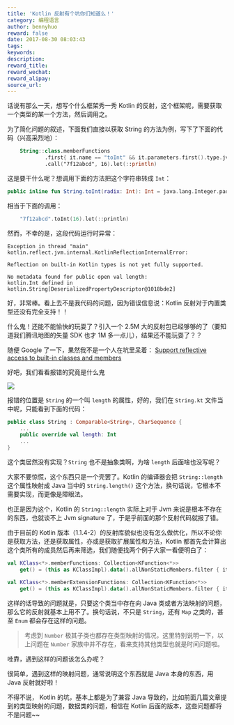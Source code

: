 ```yaml
---
title: 'Kotlin 反射有个坑你们知道么！'
category: 编程语言
author: bennyhuo
reward: false
date: 2017-08-30 08:03:43
tags:
keywords:
description:
reward_title:
reward_wechat:
reward_alipay:
source_url:
---
```


话说有那么一天，想写个什么框架秀一秀 Kotlin 的反射，这个框架呢，需要获取一个类型的某一个方法，然后调用之。

为了简化问题的叙述，下面我们直接以获取 String 的方法为例，写下了下面的代码（兴高采烈地）：

```kotlin
    String::class.memberFunctions
            .first{ it.name == "toInt" && it.parameters.first().type.jvmErasure == Int::class}
            .call("7f12abcd", 16).let(::println)
```
这是要干什么呢？想调用下面的方法把这个字符串转成 `Int`：

```kotlin
public inline fun String.toInt(radix: Int): Int = java.lang.Integer.parseInt(this, checkRadix(radix))
```

相当于下面的调用：

```kotlin
    "7f12abcd".toInt(16).let(::println)
```

然而，不幸的是，这段代码运行时异常：

```
Exception in thread "main" kotlin.reflect.jvm.internal.KotlinReflectionInternalError: 

Reflection on built-in Kotlin types is not yet fully supported. 

No metadata found for public open val length: 
kotlin.Int defined in kotlin.String[DeserializedPropertyDescriptor@1018bde2]
```

好，非常棒。看上去不是我代码的问题，因为错误信息说：Kotlin 反射对于内置类型还没有完全支持！！

什么鬼！还能不能愉快的玩耍了？引入一个 2.5M 大的反射包已经够够的了（要知道我们腾讯地图的矢量 SDK 也才 1M 多一点儿），结果还不能玩耍了？？

随便 Google 了一下，果然我不是一个人在坑里呆着： [Support reflective access to built-in classes and members](https://youtrack.jetbrains.com/issue/KT-13077)

好吧，我们看看报错的究竟是什么鬼

![](/assets/15048617397170.jpg)

报错的位置是 `String` 的一个叫 `length` 的属性，好的，我们在 `String.kt` 文件当中呢，只能看到下面的代码：

```kotlin
public class String : Comparable<String>, CharSequence {
    ...
    public override val length: Int
    ...
}
```

这个类居然没有实现？`String` 也不是抽象类啊，为啥 `length` 后面啥也没写呢？

大家不要惊慌，这个东西只是一个壳罢了。Kotlin 的编译器会把 `String::length` 这个属性映射成 Java 当中的 `String.length()` 这个方法，换句话说，它根本不需要实现，而更像是障眼法。

也正是因为这个，Kotlin 的 `String::length` 实际上对于 Jvm 来说是根本不存在的东西，也就谈不上 Jvm signature 了，于是乎前面的那个反射代码就报了错。

由于目前的 Kotlin 版本（1.1.4-2）的反射库貌似也没有怎么做优化，所以不论你是获取方法，还是获取属性，亦或是获取扩展属性和方法，Kotlin 都首先会计算出这个类所有的成员然后再来筛选，我们随便找两个例子大家一看便明白了：

```kotlin
val KClass<*>.memberFunctions: Collection<KFunction<*>>
    get() = (this as KClassImpl).data().allNonStaticMembers.filter { it.isNotExtension && it is KFunction<*> } as Collection<KFunction<*>>

val KClass<*>.memberExtensionFunctions: Collection<KFunction<*>>
    get() = (this as KClassImpl).data().allNonStaticMembers.filter { it.isExtension && it is KFunction<*> } as Collection<KFunction<*>>
```
这样的话导致的问题就是，只要这个类当中存在向 Java 类或者方法映射的问题，那么它的反射就基本上用不了。换句话说，不只是 `String`，还有 `Map` 之类的，甚至 `Enum` 都会存在这样的问题。

> 考虑到 `Number` 极其子类也都存在类型映射的情况，这里特别说明一下，以上问题在 `Number` 家族中并不存在，看来支持其他类型也就是时间问题啦。

哇靠，遇到这样的问题该怎么办呢？

很简单，遇到这样的映射问题，通常说明这个东西就是 Java 本身的东西，用 Java 反射就好啦！

不得不说， Kotlin 的坑，基本上都是为了兼容 Java 导致的，比如前面几篇文章提到的类型映射的问题，数据类的问题，相信在 Kotlin 后面的版本，这些问题都将不是问题~~

